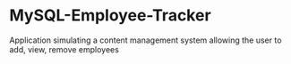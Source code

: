 # MySQL-Employee-Tracker
Application simulating a content management system allowing the user to add, view, remove employees
